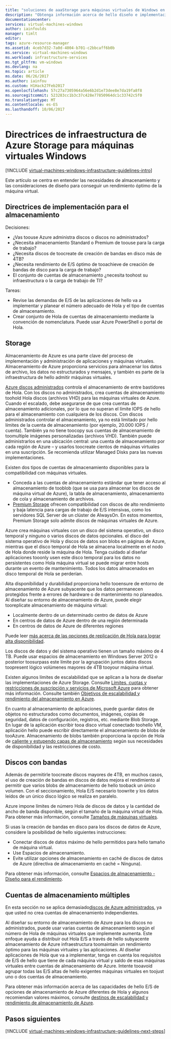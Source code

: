 ```yaml
---
title: "soluciones de aaaStorage para máquinas virtuales de Windows en Azure | Documentos de Microsoft"
description: "Obtenga información acerca de hello diseño e implementación de las instrucciones clave para implementar soluciones de almacenamiento en los servicios de infraestructura de Azure."
documentationcenter: 
services: virtual-machines-windows
author: iainfoulds
manager: timlt
editor: 
tags: azure-resource-manager
ms.assetid: 4ceb7d32-7a0d-4004-b701-c2bbcaff6b0b
ms.service: virtual-machines-windows
ms.workload: infrastructure-services
ms.tgt_pltfrm: vm-windows
ms.devlang: na
ms.topic: article
ms.date: 06/26/2017
ms.author: iainfou
ms.custom: H1Hack27Feb2017
ms.openlocfilehash: 57c27a7305964a56e6b2d1e73dee8e7da19fa8f8
ms.sourcegitcommit: 523283cc1b3c37c428e77850964dc1c33742c5f0
ms.translationtype: MT
ms.contentlocale: es-ES
ms.lasthandoff: 10/06/2017
---
```

# <a name="azure-storage-infrastructure-guidelines-for-windows-vms"></a>Directrices de infraestructura de Azure Storage para máquinas virtuales Windows

[!INCLUDE [virtual-machines-windows-infrastructure-guidelines-intro](../../../includes/virtual-machines-windows-infrastructure-guidelines-intro.md)]

Este artículo se centra en entender las necesidades de almacenamiento y las consideraciones de diseño para conseguir un rendimiento óptimo de la máquina virtual.

## <a name="implementation-guidelines-for-storage"></a>Directrices de implementación para el almacenamiento
Decisiones:

* ¿Vas toouse Azure administra discos o discos no administrados?
* ¿Necesita almacenamiento Standard o Premium de toouse para la carga de trabajo?
* ¿Necesita discos de toocreate de creación de bandas en disco más de 4TB?
* ¿Necesita rendimiento de E/S óptimo de tooachieve de creación de bandas de disco para la carga de trabajo?
* El conjunto de cuentas de almacenamiento ¿necesita toohost su infraestructura o la carga de trabajo de TI?

Tareas:

* Revise las demandas de E/S de las aplicaciones de hello va a implementar y planear el número adecuado de Hola y el tipo de cuentas de almacenamiento.
* Crear conjunto de Hola de cuentas de almacenamiento mediante la convención de nomenclatura. Puede usar Azure PowerShell o portal de Hola.

## <a name="storage"></a>Storage
Almacenamiento de Azure es una parte clave del proceso de implementación y administración de aplicaciones y máquinas virtuales. Almacenamiento de Azure proporciona servicios para almacenar los datos de archivo, los datos no estructurados y mensajes, y también es parte de la infraestructura de hello admitir máquinas virtuales.

[Azure discos administrados](../../storage/storage-managed-disks-overview.md) controla el almacenamiento de entre bastidores de Hola. Con los discos no administrados, crea cuentas de almacenamiento toohold Hola discos (archivos VHD) para las máquinas virtuales de Azure. Cuando el escalado, debe asegurarse de que crea cuentas de almacenamiento adicionales, por lo que no superan el límite IOPS de hello para el almacenamiento con cualquiera de los discos. Con discos administrados controlar el almacenamiento, ya no está limitado por hello límites de la cuenta de almacenamiento (por ejemplo, 20.000 IOPS / cuenta). También ya no tiene toocopy sus cuentas de almacenamiento de toomultiple imágenes personalizadas (archivos VHD). También puede administrarlos en una ubicación central: una cuenta de almacenamiento por cada región de Azure – y usarlos toocreate cientos de máquinas virtuales en una suscripción. Se recomienda utilizar Managed Disks para las nuevas implementaciones.

Existen dos tipos de cuentas de almacenamiento disponibles para la compatibilidad con máquinas virtuales.

* Conceda a las cuentas de almacenamiento estándar que tener acceso al almacenamiento de tooblob (que se usa para almacenar los discos de máquina virtual de Azure), la tabla de almacenamiento, almacenamiento de cola y almacenamiento de archivos.
* [Premium Storage](../../storage/storage-premium-storage.md) ofrecen compatibilidad con discos de alto rendimiento y baja latencia para cargas de trabajo de E/S intensivas, como los servidores SQL Server de un clúster de AlwaysOn. En estos momentos, Premium Storage solo admite discos de máquinas virtuales de Azure.

Azure crea máquinas virtuales con un disco del sistema operativo, un disco temporal y ninguno o varios discos de datos opcionales. el disco del sistema operativo de Hola y discos de datos son blobs en páginas de Azure, mientras que el disco temporal de Hola se almacena localmente en el nodo de Hola donde reside la máquina de Hola. Tenga cuidado al diseñar aplicaciones tooonly usen este disco temporal para los datos no persistentes como Hola máquina virtual se puede migrar entre hosts durante un evento de mantenimiento. Todos los datos almacenados en disco temporal de Hola se perderían.

Alta disponibilidad y durabilidad proporciona hello tooensure de entorno de almacenamiento de Azure subyacente que los datos permanecen protegidos frente a errores de hardware o de mantenimiento no planeados. Al diseñar su entorno de almacenamiento de Azure, puede elegir tooreplicate almacenamiento de máquina virtual:

* Localmente dentro de un determinado centro de datos de Azure
* En centros de datos de Azure dentro de una región determinada
* En centros de datos de Azure de diferentes regiones

Puede leer [más acerca de las opciones de replicación de Hola para lograr alta disponibilidad](../../storage/storage-introduction.md#replication-for-durability-and-high-availability).

Los discos de datos y del sistema operativo tienen un tamaño máximo de 4 TB. Puede usar espacios de almacenamiento en Windows Server 2012 o posterior toosurpass este límite por la agrupación juntos datos discos toopresent lógico volúmenes mayores de 4TB tooyour máquina virtual.

Existen algunos límites de escalabilidad que se aplican a la hora de diseñar las implementaciones de Azure Storage. Consulte [Límites, cuotas y restricciones de suscripción y servicios de Microsoft Azure](../../azure-subscription-service-limits.md#storage-limits) para obtener más información. Consulte también [Objetivos de escalabilidad y rendimiento del almacenamiento en Azure](../../storage/storage-scalability-targets.md).

En cuanto al almacenamiento de aplicaciones, puede guardar datos de objetos no estructurados como documentos, imágenes, copias de seguridad, datos de configuración, registros, etc. mediante Blob Storage. En lugar de la aplicación escribir tooa disco virtual conectado toohello VM, aplicación hello puede escribir directamente el almacenamiento de blobs de tooAzure. Almacenamiento de blobs también proporciona la opción de Hola de [caliente y estupendo capas de almacenamiento](../../storage/storage-blob-storage-tiers.md) según sus necesidades de disponibilidad y las restricciones de costo.

## <a name="striped-disks"></a>Discos con bandas
Además de permitirle toocreate discos mayores de 4TB, en muchos casos, el uso de creación de bandas en discos de datos mejora el rendimiento al permitir que varios blobs de almacenamiento de hello tooback un único volumen. Con el seccionamiento, Hola E/S necesario toowrite y los datos leídos de un único disco lógico se realiza en paralelo.

Azure impone límites de número Hola de discos de datos y la cantidad de ancho de banda disponible, según el tamaño de la máquina virtual de Hola. Para obtener más información, consulte [Tamaños de máquinas virtuales](sizes.md).

Si usas la creación de bandas en disco para los discos de datos de Azure, considere la posibilidad de hello siguientes instrucciones:

* Conectar discos de datos máximo de hello permitidos para hello tamaño de máquina virtual.
* Use Espacios de almacenamiento.
* Evite utilizar opciones de almacenamiento en caché de discos de datos de Azure (directiva de almacenamiento en caché = Ninguna).

Para obtener más información, consulte [Espacios de almacenamiento - Diseño para el rendimiento](http://social.technet.microsoft.com/wiki/contents/articles/15200.storage-spaces-designing-for-performance.aspx).

## <a name="multiple-storage-accounts"></a>Cuentas de almacenamiento múltiples
En esta sección no se aplica demasiado[discos de Azure administrados](../../storage/storage-managed-disks-overview.md?toc=%2fazure%2fvirtual-machines%2flinux%2ftoc.json), ya que usted no crea cuentas de almacenamiento independientes. 

Al diseñar su entorno de almacenamiento de Azure para los discos no administrados, puede usar varias cuentas de almacenamiento según el número de Hola de máquinas virtuales que implemente aumenta. Este enfoque ayuda a distribuir out Hola E/S a través de hello subyacente almacenamiento de Azure infraestructura toomaintain un rendimiento óptimo para las máquinas virtuales y las aplicaciones. Al diseñar aplicaciones de Hola que va a implementar, tenga en cuenta los requisitos de E/S de hello que tiene de cada máquina virtual y saldo de esas máquinas virtuales entre cuentas de almacenamiento de Azure. Intente tooavoid agrupar todas las E/S altas de hello exigentes máquinas virtuales en toojust uno o dos cuentas de almacenamiento.

Para obtener más información acerca de las capacidades de hello E/S de opciones de almacenamiento de Azure diferentes de Hola y algunos recomiendan valores máximos, consulte [destinos de escalabilidad y rendimiento de almacenamiento de Azure](../../storage/storage-scalability-targets.md).

## <a name="next-steps"></a>Pasos siguientes
[!INCLUDE [virtual-machines-windows-infrastructure-guidelines-next-steps](../../../includes/virtual-machines-windows-infrastructure-guidelines-next-steps.md)]

